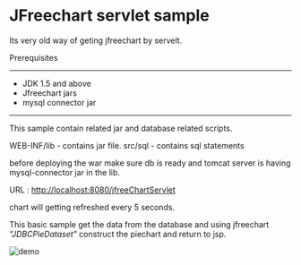 # JFreechart servlet sample

Its very old way of geting jfreechart by servelt.

Prerequisites 
<hr/>
<ul>
<li>JDK 1.5 and above</li>
<li>Jfreechart jars</li>
<li>mysql connector jar</li>
</ul>
<hr/>
This sample contain related jar and database related scripts.

WEB-INF/lib - contains jar file.
src/sql - contains sql statements

before deploying the war make sure db is ready and tomcat server is having mysql-connector jar in the lib.

URL : <a href="http://localhost:8080/jfreeChartServlet">http://localhost:8080/jfreeChartServlet</a>

chart will getting refreshed every 5 seconds.

This basic sample get the data from the database and using jfreechart <i>"JDBCPieDataset"</i> construct the piechart and return to jsp.

![demo](https://raw.githubusercontent.com/uttesh/servletSamples/master/jfreeChartServlet/sample.png)


